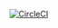 [![CircleCI](https://circleci.com/gh/Karimof/hotel/tree/circleci-project-setup.svg?style=svg)](https://circleci.com/gh/Karimof/hotel/tree/circleci-project-setup)
